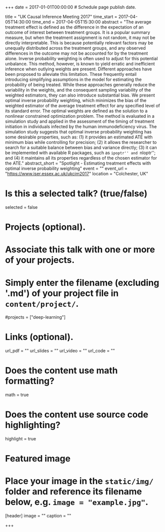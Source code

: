+++
date = 2017-01-01T00:00:00  # Schedule page publish date.

title = "UK Causal Inference Meeting 2017"
time_start = 2017-04-05T14:30:00
time_end = 2017-04-05T15:30:00
abstract = "The average treatment effect is defined as the difference in the expectation of an outcome of interest between treatment groups. It is a popular summary measure, but when the treatment assignment is not random, it may not be directly interpretable. This is because potentially relevant factors may be unequally distributed across the treatment groups, and any observed differences in the outcome may not be accounted for by the treatment alone. Inverse probability weighting is often used to adjust for this potential unbalance. This method, however, is known to yield erratic and inefficient inference when outlying weights are present. Different approaches have been proposed to alleviate this limitation. These frequently entail introducing simplifying assumptions in the model for estimating the probability of being treated. While these approaches generally reduce the variability in the weights, and the consequent sampling variability of the weighted estimators, they can also introduce substantial bias. We present optimal inverse probability weighting, which minimizes the bias of the weighted estimator of the average treatment effect for any specified level of its standard error. The optimal weights are defined as the solution to a nonlinear constrained optimization problem. The method is evaluated in a simulation study and applied in the assessment of the timing of treatment initiation in individuals infected by the human immunodeficiency virus. The simulation study suggests that optimal inverse probability weighting has some desirable properties, such as: (1) it provides an estimated ATE with minimum bias while controlling for precision; (2) it allows the researcher to search for a suitable balance between bias and variance directly; (3) it can be implemented with available R packages, such as ``ipoptr'' and ``nloptr''; and (4) it maintains all its properties regardless of the chosen estimator for the ATE."
abstract_short = "Spotlight - Estimating treatment effects with optimal inverse probability weighting"
event = ""
event_url = "https://www.iser.essex.ac.uk/ukcim2017"
location = "Colchester, UK"

# Is this a selected talk? (true/false)
selected = false

# Projects (optional).
#   Associate this talk with one or more of your projects.
#   Simply enter the filename (excluding '.md') of your project file in `content/project/`.
#projects = ["deep-learning"]

# Links (optional).
url_pdf = ""
url_slides = ""
url_video = ""
url_code = ""

# Does the content use math formatting?
math = true

# Does the content use source code highlighting?
highlight = true

# Featured image
# Place your image in the `static/img/` folder and reference its filename below, e.g. `image = "example.jpg"`.
[header]
image = ""
caption = ""

+++


